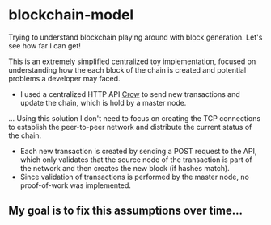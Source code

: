 # blockchain-model
Trying to understand blockchain playing around with block generation. Let's see how far I can get!

This is an extremely simplified centralized toy implementation, focused on understanding how the each block of the chain is created and potential problems a developer may faced.
* I used a centralized HTTP API [Crow](https://github.com/ipkn/crow) to send new transactions and update the chain, which is hold by a master node.

... Using this solution I don't need to focus on creating the TCP connections to establish the peer-to-peer network and distribute the current status of the chain.

* Each new transaction is created by sending a POST request to the API, which only validates that the source node of the transaction is part of the network and then creates the new block (if hashes match).
* Since validation of transactions is performed by the master node, no proof-of-work was implemented.

## My goal is to fix this assumptions over time...
